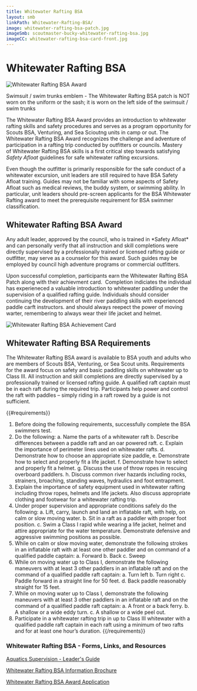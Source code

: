 ```yaml
---
title: Whitewater Rafting BSA
layout: smb
linkPath: Whitewater-Rafting-BSA/
image: whitewater-rafting-bsa-patch.jpg
imageSmb: scoutmaster-bucky-whitewater-rafting-bsa.jpg
imageCC: whitewater-rafting-bsa-card-front.jpg
---
```


# Whitewater Rafting BSA

<div class="D(f) Fxd(c)--s">
<div class="Ta(c) Pt(1em)--s">

![Whitewater Rafting BSA Award]({{imageSmb}})
<p>Swimsuit / swim trunks emblem - The Whitewater Rafting BSA patch is NOT worn on the uniform or the sash; it is worn on the left side of the swimsuit / swim trunks</p>
</div>

<div>

The Whitewater Rafting BSA Award provides an introduction to whitewater rafting skills and safety procedures and serves as a program opportunity for Scouts BSA, Venturing, and Sea Scioutng units in camp or out. The Whitewater Rafting BSA Award recognizes the challenge and adventure of participation in a rafting trip conducted by outfitters or councils. Mastery of Whitewater Rafting BSA skills is a first critical step towards satisfying *Safety Afloat* guidelines for safe whitewater rafting excursions.

Even though the outfitter is primarily responsible for the safe conduct of a whitewater excursion, unit leaders are still required to have BSA Safety Afloat training. Guides may not be familiar with some aspects of Safety Afloat such as medical reviews, the buddy system, or swimming ability. In particular, unit leaders should pre-screen applicants for the BSA Whitewater Rafting award to meet the prerequisite requirement for BSA swimmer classification.

</div></div>

## Whitewater Rafting BSA Award
<div class="D(f) Fxd(c)--s">
<div>
<p>Any adult leader, approved by the council, who is trained in *Safety Afloat* and can personally verify that all instruction and skill completions were directly supervised by a professionally trained or licensed rafting guide or outfitter, may serve as a counselor for this award. Such guides may be employed by council high adventure programs or commercial outfitters.</p>

<p>Upon successful completion, participants earn the Whitewater Rafting BSA Patch along with their achievment card.  Completion indiciates the individual has experieneced a valuable introduction to whitewater paddling under the supervision of a qualified rafting guide.  Individuals should consider continuing the development of their river paddling skills with  experienced paddle carft instructors. and should always reepect the power of moving warter, remembering to always wear their life jacket and helmet.</p>
</div>
<div class="Ta(c) Pt(1em)--s">

![Whitewater Rafting BSA Achievement Card]({{imageCC}})
</div></div>


## Whitewater Rafting BSA Requirements

The Whitewater Rafting BSA award is available to BSA youth and adults who are members of Scouts BSA, Venturing, or Sea
Scout units. Requirements for the award focus on safety and basic paddling skills on whitewater up to Class III. All instruction and skill completions are directly supervised by a professionally trained or licensed rafting guide. A qualified raft captain must be in each raft during the required trip. Participants help power and control the raft with paddles – simply riding in a raft rowed by a guide is not sufficient.

{{#requirements}}
1. Before doing the following requirements, successfully complete the BSA swimmers test.
2. Do the following:
    a. Name the parts of a whitewater raft
    b. Describe differences between a paddle raft and an oar powered raft.
    c. Explain the importance of perimeter lines used on whitewater rafts.
    d. Demonstrate how to choose an appropriate size paddle,
    e. Demonstrate how to select and properly fit a life jacket.
    f. Demonstrate how to select and properly fit a helmet.
    g. Discuss the use of throw ropes in rescuing overboard paddlers.
    h. Discuss common river hazards including rocks, strainers, broaching, standing waves, hydraulics and foot entrapment.
3. Explain the importance of safety equipment used in whitewater rafting including throw ropes, helmets and life jackets. Also discuss appropriate clothing and footwear for a whitewater rafting trip.
4. Under proper supervision and appropriate conditions safely do the following:
    a. Lift, carry, launch and land an inflatable raft, with help, on calm or slow moving water.
    b. Sit in a raft as a paddler with proper foot position.
    c. Swim a Class I rapid while wearing a life jacket, helmet and attire appropriate for the water temperature. Demonstrate defensive and aggressive swimming positions as possible.
5. While on calm or slow moving water, demonstrate the following strokes in an inflatable raft with at least one other paddler and on command of a qualified paddle captain:
    a. Forward
    b. Back
    c. Sweep
6. While on moving water up to Class I, demonstrate the following maneuvers with at least 3 other paddlers in an inflatable raft and on the command of a qualified paddle raft captain:
    a. Turn left
    b. Turn right
    c. Paddle forward in a straight line for 50 feet.
    d. Back paddle reasonably straight for 15 feet.
7. While on moving water up to Class I, demonstrate the following maneuvers with at least 3 other paddlers in an inflatable raft and on the command of a qualified paddle raft captain:
    a. A front or a back ferry.
    b. A shallow or a wide eddy turn.
    c. A shallow or a wide peel out.
8. Participate in a whitewater rafting trip in up to Class III whitewater with a qualified paddle raft captain in each raft using a minimum of two rafts and for at least one hour’s duration.
{{/requirements}}

### Whitewater Rafting BSA - Forms, Links, and Resources

[Aquatics Supervision - Leader's Guide](https://filestore.scouting.org/filestore/Outdoor%20Program/Aquatics/pdf/Aquatics_34346.pdf)

[Whitewater Rafting BSA Information Brochure](https://www.scouting.org/wp-content/uploads/2018/07/WW-Rafting-brochure-6-28-18.pdf)

[Whitewater Rafting BSA Award Application](https://filestore.scouting.org/filestore/pdf/Whitewater_Rafting_BSA_Application.pdf)
